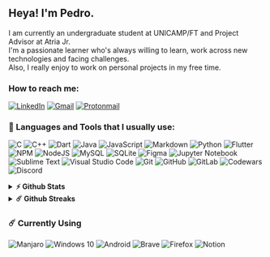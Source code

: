 ## Heya! I'm Pedro.
 
 I am currently an undergraduate student at UNICAMP/FT and Project Advisor at Atria Jr.<br>
 I'm a passionate learner who's always willing to learn, work across new technologies and facing challenges.<br>
 Also, I really enjoy to work on personal projects in my free time.
 
### How to reach me:
[![LinkedIn](https://img.shields.io/badge/linkedin-%230077B5.svg?style=for-the-badge&logo=linkedin&logoColor=white)](https://www.linkedin.com/in/pedrohcm/)
[![Gmail](https://img.shields.io/badge/Gmail-D14836?style=for-the-badge&logo=gmail&logoColor=white)](mailto:p186379@dac.unicamp.br)
[![Protonmail](https://img.shields.io/badge/ProtonMail-8B89CC?style=for-the-badge&logo=protonmail&logoColor=white)](mailto:smoow@protonmail.com)

### 🔨 Languages and Tools that I usually use:
![C](https://img.shields.io/badge/c-%2300599C.svg?style=for-the-badge&logo=c&logoColor=white)
![C++](https://img.shields.io/badge/c++-%2300599C.svg?style=for-the-badge&logo=c%2B%2B&logoColor=white)
![Dart](https://img.shields.io/badge/dart-%230175C2.svg?style=for-the-badge&logo=dart&logoColor=white)
![Java](https://img.shields.io/badge/java-%23ED8B00.svg?style=for-the-badge&logo=java&logoColor=white)
![JavaScript](https://img.shields.io/badge/javascript-%23323330.svg?style=for-the-badge&logo=javascript&logoColor=%23F7DF1E)
![Markdown](https://img.shields.io/badge/markdown-%23000000.svg?style=for-the-badge&logo=markdown&logoColor=white)
![Python](https://img.shields.io/badge/python-3670A0?style=for-the-badge&logo=python&logoColor=ffdd54)
![Flutter](https://img.shields.io/badge/Flutter-%2302569B.svg?style=for-the-badge&logo=Flutter&logoColor=white)
![NPM](https://img.shields.io/badge/NPM-%23000000.svg?style=for-the-badge&logo=npm&logoColor=white)
![NodeJS](https://img.shields.io/badge/node.js-6DA55F?style=for-the-badge&logo=node.js&logoColor=white)
![MySQL](https://img.shields.io/badge/mysql-%2300f.svg?style=for-the-badge&logo=mysql&logoColor=white)
![SQLite](https://img.shields.io/badge/sqlite-%2307405e.svg?style=for-the-badge&logo=sqlite&logoColor=white)
![Figma](https://img.shields.io/badge/figma-%23F24E1E.svg?style=for-the-badge&logo=figma&logoColor=white)
![Jupyter Notebook](https://img.shields.io/badge/jupyter-%23FA0F00.svg?style=for-the-badge&logo=jupyter&logoColor=white)
![Sublime Text](https://img.shields.io/badge/sublime_text-%23575757.svg?style=for-the-badge&logo=sublime-text&logoColor=important)
![Visual Studio Code](https://img.shields.io/badge/VisualStudioCode-0078d7.svg?style=for-the-badge&logo=visual-studio-code&logoColor=white)
![Git](https://img.shields.io/badge/git-%23F05033.svg?style=for-the-badge&logo=git&logoColor=white)
![GitHub](https://img.shields.io/badge/github-%23121011.svg?style=for-the-badge&logo=github&logoColor=white)
![GitLab](https://img.shields.io/badge/gitlab-%23181717.svg?style=for-the-badge&logo=gitlab&logoColor=white)
![Codewars](https://img.shields.io/badge/Codewars-B1361E?style=for-the-badge&logo=codewars&logoColor=grey)
![Discord](https://img.shields.io/badge/%3CDiscord%3E-%237289DA.svg?style=for-the-badge&logo=discord&logoColor=white)
<br>

<details>	
  <summary><b>⚡ Github Stats</b></summary>

  <br />
 <div align="center">

<img height="180em" src="https://github-readme-stats.vercel.app/api?username=smoow&include_all_commits=true&count_private=true&show_icons=true&line_height=20&title_color=7A7ADB&icon_color=2234AE&text_color=D3D3D3&bg_color=0,000000,130F40" alt="Smoow's Github Stats">
<img height="180em" src="https://github-readme-stats.vercel.app/api/top-langs/?username=smoow&show_icons=true&hide_border=false&layout=compact&langs_count=8&title_color=7A7ADB&icon_color=2234AE&text_color=D3D3D3&bg_color=0,000000,130F40"/>
</details>

<details>	
  <summary><b>☄️ Github Streaks</b></summary>

  <br />
  <img height="180em" src="https://github-readme-streak-stats.herokuapp.com/?user=smoow&hide_border=false" />
</details>
 
 
 ### ☄️ Currently Using
 ![Manjaro](https://img.shields.io/badge/Manjaro-35BF5C?style=for-the-badge&logo=Manjaro&logoColor=white)
 ![Windows 10](https://img.shields.io/badge/Windows-0078D6?style=for-the-badge&logo=windows&logoColor=white)
 ![Android](https://img.shields.io/badge/Android-3DDC84?style=for-the-badge&logo=android&logoColor=white)
 ![Brave](https://img.shields.io/badge/Brave-FB542B?style=for-the-badge&logo=Brave&logoColor=white)
 ![Firefox](https://img.shields.io/badge/Firefox-FF7139?style=for-the-badge&logo=Firefox-Browser&logoColor=white)
	![Notion](https://img.shields.io/badge/Notion-%23000000.svg?style=for-the-badge&logo=notion&logoColor=white)

 

